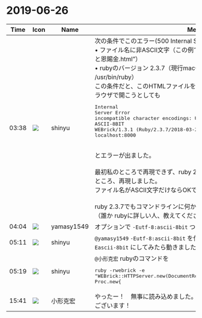 # 2019-06-26

|Time|Icon|Name|Message|
|---|---|---|---|
|03:38|![](https://avatars.slack-edge.com/2018-04-27/354445776386_e258f5ed5ba887b08668_72.jpg)|shinyu|次の条件でこのエラー(500 Internal Server Error )が再現しました:<br>• ファイル名に非ASCII文字（この例での “20190618_葉山村の学校基本財産と恩賜金.html”）<br>• rubyのバージョン 2.3.7（現行macOS に最初から入っている /usr/bin/ruby）<br>この条件だと、このHTMLファイルを（Vivliostyleを通さないでそのまま）ブラウザで開こうとしても<br><pre>Internal Server Error<br>incompatible character encodings: UTF-8 and ASCII-8BIT<br>WEBrick/1.3.1 (Ruby/2.3.7/2018-03-28) at localhost:8000</pre><br>とエラーが出ました。<br><br>最初私のところで再現できず、ruby 2.5.1 を使ってたのを 2.3.7 に変えてみたところ、再現しました。<br>ファイル名がASCII文字だけならOKでした。<br><br>ruby 2.3.7でもコマンドラインに何か指定すると直せるかもしれません。<br>（誰か rubyに詳しい人、教えてください！）|
|04:04|![](https://secure.gravatar.com/avatar/b2dffef7ce30f6f8f399f2a172229711.jpg?s=72&d=https%3A%2F%2Fa.slack-edge.com%2Fdf10d%2Fimg%2Favatars%2Fava_0012-72.png)|yamasy1549|オプションで `-Eutf-8:ascii-8bit` つけたら動きませんか？|
|05:11|![](https://avatars.slack-edge.com/2018-04-27/354445776386_e258f5ed5ba887b08668_72.jpg)|shinyu|`@yamasy1549` `-Eutf-8:ascii-8bit` を付けても動かなくて、そこで試しに `-Eascii-8bit` にしてみたら動きました!!（ruby 2.3.7 で確認）|
|05:19|![](https://avatars.slack-edge.com/2018-04-27/354445776386_e258f5ed5ba887b08668_72.jpg)|shinyu|`@小形克宏` rubyのコマンドを<br><pre>ruby -rwebrick -e "WEBrick::HTTPServer.new(DocumentRoot: '.', Port: 8000, RequestCallback: Proc.new{|req,res| res['Access-Control-Allow-Origin'] = '*' }, MimeTypes: WEBrick::HTTPUtils::DefaultMimeTypes.merge({'opf'=&gt;'application/xml'})).start" -Eascii-8bit</pre><br>として試してみてください。|
|15:41|![](https://avatars.slack-edge.com/2019-06-22/674537731207_65d60a0f5a770df7a1a0_72.png)|小形克宏|やったー！　無事に読み込めました。　村上さん、yamasy1549もありがとうございます！|
